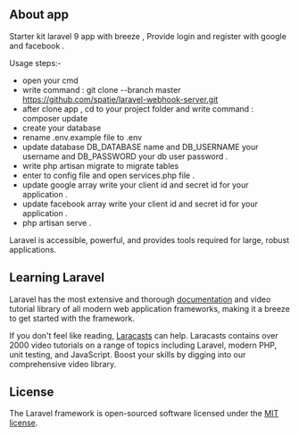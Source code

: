 ## About app

Starter kit laravel 9 app with breeze , Provide login and register with google and facebook .

Usage steps:- 

- open your cmd 
- write command : git clone --branch master https://github.com/spatie/laravel-webhook-server.git
- after clone app , cd to your project folder and write command : composer update 
- create your database 
- rename .env.example file to .env 
- update database DB_DATABASE name and DB_USERNAME your username and DB_PASSWORD your db user password .
- write php artisan migrate to migrate tables 
- enter to config file and open services.php file . 
- update google array write your client id and secret id for your application .
- update facebook array write your client id and secret id for your application .
- php artisan serve .

Laravel is accessible, powerful, and provides tools required for large, robust applications.

## Learning Laravel

Laravel has the most extensive and thorough [documentation](https://laravel.com/docs) and video tutorial library of all modern web application frameworks, making it a breeze to get started with the framework.

If you don't feel like reading, [Laracasts](https://laracasts.com) can help. Laracasts contains over 2000 video tutorials on a range of topics including Laravel, modern PHP, unit testing, and JavaScript. Boost your skills by digging into our comprehensive video library.

## License

The Laravel framework is open-sourced software licensed under the [MIT license](https://opensource.org/licenses/MIT).
